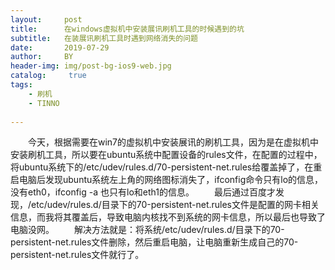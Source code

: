 ```yaml
---
layout:     post
title:      在windows虚拟机中安装展讯刷机工具的时候遇到的坑
subtitle:   在装展讯刷机工具时遇到网络消失的问题
date:       2019-07-29
author:     BY
header-img: img/post-bg-ios9-web.jpg
catalog: 	 true
tags:
    - 刷机
    - TINNO
    
---
```

&emsp;&emsp;今天，根据需要在win7的虚拟机中安装展讯的刷机工具，因为是在虚拟机中安装刷机工具，所以要在ubuntu系统中配置设备的rules文件，在配置的过程中，将ubuntu系统下的/etc/udev/rules.d/70-persistent-net.rules给覆盖掉了，在重启电脑后发现ubuntu系统左上角的网络图标消失了，ifconfig命令只有lo的信息，没有eth0，ifconfig -a 也只有lo和eth1的信息。
&emsp;&emsp;最后通过百度才发现，/etc/udev/rules.d/目录下的70-persistent-net.rules文件是配置的网卡相关信息，而我将其覆盖后，导致电脑内核找不到系统的网卡信息，所以最后也导致了电脑没网。
&emsp;&emsp;解决方法就是：将系统/etc/udev/rules.d/目录下的70-persistent-net.rules文件删除，然后重启电脑，让电脑重新生成自己的70-persistent-net.rules文件就行了。

